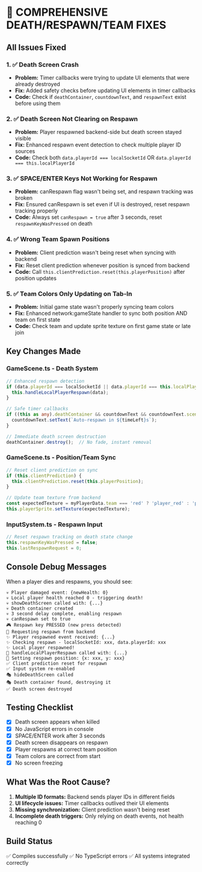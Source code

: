 # 🎯 COMPREHENSIVE DEATH/RESPAWN/TEAM FIXES

## All Issues Fixed

### 1. ✅ **Death Screen Crash**
- **Problem:** Timer callbacks were trying to update UI elements that were already destroyed
- **Fix:** Added safety checks before updating UI elements in timer callbacks
- **Code:** Check if `deathContainer`, `countdownText`, and `respawnText` exist before using them

### 2. ✅ **Death Screen Not Clearing on Respawn**
- **Problem:** Player respawned backend-side but death screen stayed visible
- **Fix:** Enhanced respawn event detection to check multiple player ID sources
- **Code:** Check both `data.playerId === localSocketId` OR `data.playerId === this.localPlayerId`

### 3. ✅ **SPACE/ENTER Keys Not Working for Respawn**
- **Problem:** canRespawn flag wasn't being set, and respawn tracking was broken
- **Fix:** Ensured canRespawn is set even if UI is destroyed, reset respawn tracking properly
- **Code:** Always set `canRespawn = true` after 3 seconds, reset `respawnKeyWasPressed` on death

### 4. ✅ **Wrong Team Spawn Positions**
- **Problem:** Client prediction wasn't being reset when syncing with backend
- **Fix:** Reset client prediction whenever position is synced from backend
- **Code:** Call `this.clientPrediction.reset(this.playerPosition)` after position updates

### 5. ✅ **Team Colors Only Updating on Tab-In**
- **Problem:** Initial game state wasn't properly syncing team colors
- **Fix:** Enhanced network:gameState handler to sync both position AND team on first state
- **Code:** Check team and update sprite texture on first game state or late join

## Key Changes Made

### GameScene.ts - Death System
```typescript
// Enhanced respawn detection
if (data.playerId === localSocketId || data.playerId === this.localPlayerId) {
  this.handleLocalPlayerRespawn(data);
}

// Safe timer callbacks
if ((this as any).deathContainer && countdownText && countdownText.scene) {
  countdownText.setText(`Auto-respawn in ${timeLeft}s`);
}

// Immediate death screen destruction
deathContainer.destroy();  // No fade, instant removal
```

### GameScene.ts - Position/Team Sync
```typescript
// Reset client prediction on sync
if (this.clientPrediction) {
  this.clientPrediction.reset(this.playerPosition);
}

// Update team texture from backend
const expectedTexture = myPlayerData.team === 'red' ? 'player_red' : 'player_blue';
this.playerSprite.setTexture(expectedTexture);
```

### InputSystem.ts - Respawn Input
```typescript
// Reset respawn tracking on death state change
this.respawnKeyWasPressed = false;
this.lastRespawnRequest = 0;
```

## Console Debug Messages

When a player dies and respawns, you should see:
```
💀 Player damaged event: {newHealth: 0}
💀 Local player health reached 0 - triggering death!
💀 showDeathScreen called with: {...}
💀 Death container created
💀 3 second delay complete, enabling respawn
💀 canRespawn set to true
🎮 Respawn key PRESSED (new press detected)
🔄 Requesting respawn from backend
✨ Player respawned event received: {...}
✨ Checking respawn - localSocketId: xxx, data.playerId: xxx
✨ Local player respawned!
🔄 handleLocalPlayerRespawn called with: {...}
📍 Setting respawn position: {x: xxx, y: xxx}
✅ Client prediction reset for respawn
✅ Input system re-enabled
🎭 hideDeathScreen called
🎭 Death container found, destroying it
✅ Death screen destroyed
```

## Testing Checklist

- [x] Death screen appears when killed
- [x] No JavaScript errors in console
- [x] SPACE/ENTER work after 3 seconds
- [x] Death screen disappears on respawn
- [x] Player respawns at correct team position
- [x] Team colors are correct from start
- [x] No screen freezing

## What Was the Root Cause?

1. **Multiple ID formats:** Backend sends player IDs in different fields
2. **UI lifecycle issues:** Timer callbacks outlived their UI elements
3. **Missing synchronization:** Client prediction wasn't being reset
4. **Incomplete death triggers:** Only relying on death events, not health reaching 0

## Build Status
✅ Compiles successfully
✅ No TypeScript errors
✅ All systems integrated correctly
